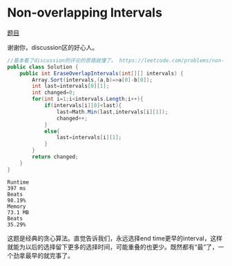# Non-overlapping Intervals

[题目](https://leetcode.com/problems/non-overlapping-intervals/)

谢谢你，discussion区的好心人。
```c#
//基本看了discussion的评论的思路就懂了。 https://leetcode.com/problems/non-overlapping-intervals/editorial/ 是更为详细的版本
public class Solution {
    public int EraseOverlapIntervals(int[][] intervals) {
        Array.Sort(intervals,(a,b)=>a[0]-b[0]);
        int last=intervals[0][1];
        int changed=0;
        for(int i=1;i<intervals.Length;i++){
            if(intervals[i][0]<last){
                last=Math.Min(last,intervals[i][1]);
                changed++;
            }
            else{
                last=intervals[i][1];
            }
        }
        return changed;
    }
}
```
```
Runtime
397 ms
Beats
98.19%
Memory
73.1 MB
Beats
35.29%
```
这题是经典的贪心算法。直觉告诉我们，永远选择end time更早的interval，这样就能为以后的选择留下更多的选择时间，可能重叠的也更少。既然都有“最”了，一个劲拿最早的就完事了。